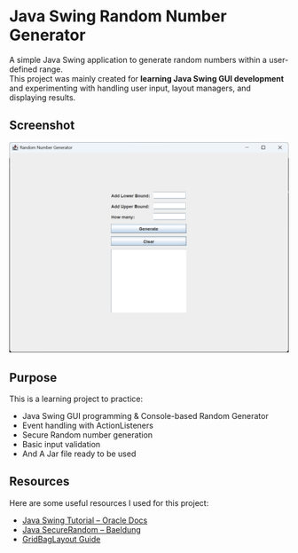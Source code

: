 # Java Swing Random Number Generator

A simple Java Swing application to generate random numbers within a user-defined range.  
This project was mainly created for **learning Java Swing GUI development** and experimenting with handling user input, layout managers, and displaying results.
## Screenshot

![Random Number Generator GUI](img.png)
## Purpose

This is a learning project to practice:

- Java Swing GUI programming & Console-based Random Generator 
- Event handling with ActionListeners
- Secure Random number generation
- Basic input validation 
- And A Jar file ready to be used

## Resources

Here are some useful resources I used for this project:

- [Java Swing Tutorial – Oracle Docs](https://docs.oracle.com/javase/tutorial/uiswing/)
- [Java SecureRandom – Baeldung](https://www.baeldung.com/java-secure-random)
- [GridBagLayout Guide](https://docs.oracle.com/javase/tutorial/uiswing/layout/gridbag.html)
